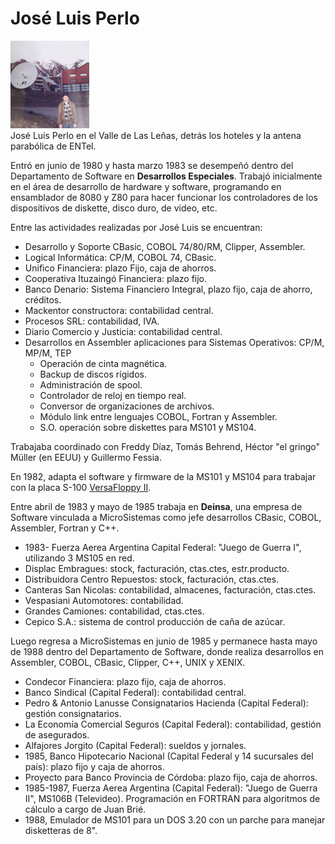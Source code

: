 José Luis Perlo
===

<img alt="José Luis Perlo" width="25%" src="JosePerlo_Proyecto_LasLeñas.jpg">
<br>
José Luis Perlo en el Valle de Las Leñas, detrás los hoteles y la antena parabólica de ENTel.

Entró en junio de 1980 y hasta marzo 1983 se desempeñó dentro del Departamento de Software en **Desarrollos Especiales**.
Trabajó inicialmente en el área de desarrollo de hardware y software, programando en ensamblador de 8080 y Z80 para
hacer funcionar los controladores de los dispositivos de diskette, disco duro, de video, etc.

Entre las actividades realizadas por José Luis se encuentran:
- Desarrollo y Soporte CBasic, COBOL 74/80/RM, Clipper, Assembler.
- Logical Informática: CP/M, COBOL 74, CBasic.
- Unifico Financiera: plazo Fijo, caja de ahorros.
- Cooperativa Ituzaingó Financiera: plazo fijo.
- Banco Denario: Sistema Financiero Integral, plazo fijo, caja de ahorro, créditos.
- Mackentor constructora: contabilidad central.
- Procesos SRL: contabilidad, IVA.
- Diario Comercio y Justicia: contabilidad central.
- Desarrollos en Assembler aplicaciones para Sistemas Operativos: CP/M, MP/M, TEP
	- Operación de cinta magnética.
	- Backup de discos rígidos.
	- Administración de spool.
	- Controlador de reloj en tiempo real.
	- Conversor de organizaciones de archivos.
	- Módulo link entre lenguajes COBOL, Fortran y Assembler.
	- S.O. operación sobre diskettes para MS101 y MS104.


Trabajaba coordinado con Freddy Díaz, Tomás Behrend, Héctor "el gringo" Müller (en EEUU) y Guillermo Fessia.

En 1982, adapta el software y firmware de la MS101 y MS104 para trabajar con la placa S-100 [VersaFloppy II](http://www.s100computers.com/Hardware%20Manuals/SD%20Systems/VersaFloppyII%20Manual%20(JM).pdf).

Entre abril de 1983 y mayo de 1985 trabaja en **Deinsa**, una empresa de Software vinculada a MicroSistemas
como jefe desarrollos CBasic, COBOL, Assembler, Fortran y C++.

- 1983- Fuerza Aerea Argentina Capital Federal: "Juego de Guerra I", utilizando 3 MS105 en red.
- Displac Embragues: stock, facturación, ctas.ctes, estr.producto.
- Distribuidora Centro Repuestos: stock, facturación, ctas.ctes.
- Canteras San Nicolas: contabilidad, almacenes, facturación, ctas.ctes.
- Vespasiani Automotores: contabilidad.
- Grandes Camiones: contabilidad, ctas.ctes.
- Cepico S.A.: sistema de control producción de caña de azúcar.


Luego regresa a MicroSistemas en junio de 1985 y permanece hasta mayo de 1988 dentro del Departamento de Software, donde realiza desarrollos en Assembler, COBOL, CBasic, Clipper, C++, UNIX y XENIX.

- Condecor Financiera: plazo fijo, caja de ahorros.
- Banco Sindical (Capital Federal): contabilidad central.
- Pedro & Antonio Lanusse Consignatarios Hacienda (Capital Federal): gestión consignatarios.
- La Economía Comercial Seguros (Capital Federal): contabilidad, gestión de asegurados.
- Alfajores Jorgito (Capital Federal): sueldos y jornales.
- 1985, Banco Hipotecario Nacional (Capital Federal y 14 sucursales del país): plazo fijo y caja de ahorros.
- Proyecto para Banco Provincia de Córdoba: plazo fijo, caja de ahorros.
- 1985-1987, Fuerza Aerea Argentina (Capital Federal): "Juego de Guerra II", MS106B (Televideo). Programación en FORTRAN para algoritmos de cálculo a cargo de Juan Brié.
- 1988, Emulador de MS101 para un DOS 3.20 con un parche para manejar disketteras de 8".


